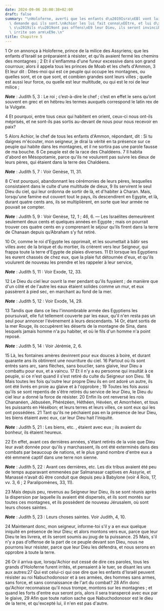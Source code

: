```yaml
---
date: 2024-09-06 20:00:38+02:00
draft: false
summary: "\nHoloferne, averti que les enfants d\u2019Isra\xEBl vont lui r\xE9sister,\
  \ demande qui ils sont.\nAchior les lui fait conna\xEEtre, et lui d\xE9clare, que\
  \ s\u2019ils n\u2019ont pas offens\xE9 leur Dieu, ils seront invincibles.\nCe discours\
  \ irrite son arm\xE9e.\n"
title: Chapitre 5
---
```





1 Or on annonça à Holoferne, prince de la milice des Assyriens; que les enfants d'Israël se préparaient à résister, et qu'ils avaient fermé les chemins des montagnes ; 2 Et il s'enflamma d'une fureur excessive dans son grand courroux; alors il appela tous les princes de Moab et les chefs d'Ammon, 3 Et leur dit : Dites-moi qui est ce peuple qui occupe les montagnes, ou quelles sont, et ce que sont, et combien grandes sont leurs villes ; quelle est aussi leur force, ou quelle est leur multitude, ou qui est le roi de leur milice ;

***Note*** :  Judith 5, 3 : Le roi ; c’est-à-dire le chef ; c’est en effet le sens qu’ont souvent en grec et en hébreu les termes auxquels correspond le latin rex de la Vulgate.

4 Et pourquoi, entre tous ceux qui habitent en orient, ceux-ci nous ont-ils méprisés, et ne sont-ils pas sortis au-devant de nous pour nous recevoir en paix?


5 Alors Achior, le chef de tous les enfants d'Ammon, répondant, dit : Si tu daignes m'écouter, mon seigneur, je dirai la vérité en ta présence sur ce peuple qui habite dans les montagnes, et il ne sortira pas une parole fausse de ma bouche. 6 Ce peuple est de la race des Chaldéens. 7 Il habita d'abord en Mésopotamie, parce qu'ils ne voulurent pas suivre les dieux de leurs pères, qui étaient dans la terre des Chaldéens.

***Note*** :  Judith 5, 7 : Voir Genèse, 11, 31.

8 C'est pourquoi, abandonnant les cérémonies de leurs pères, lesquelles consistaient dans le culte d'une multitude de dieux, 9 Ils servirent le seul Dieu du ciel, qui leur ordonna de sortir de là, et d'habiter à Charan. Mais, lorsqu'une famine eut couvert tout le pays, ils descendirent en Egypte, et là, durant quatre cents ans, ils se multiplièrent, en sorte que leur armée ne pouvait se compter.

***Note*** :  Judith 5, 9 : Voir Genèse, 12, 1 ; 46, 6. ― Les Israélites demeurèrent seulement deux cents et quelques années en Egypte ; mais on pourrait trouver ces quatre cents en y comprenant le séjour qu’ils firent dans la terre de Chanaan depuis qu’Abraham s’y fut retiré.

10 Or, comme le roi d'Egypte les opprimait, et les soumettait à bâtir ses villes avec de la brique et du mortier, ils crièrent vers leur Seigneur, qui frappa toute la terre d'Egypte de plaies diverses. 11 Et lorsque les Égyptiens les eurent chassés de chez eux, que la plaie fut détournée d'eux, et qu'ils voulurent de nouveau les prendre et les rappeler à leur service,

***Note*** :  Judith 5, 11 : Voir Exode, 12, 33.

12 Le Dieu du ciel leur ouvrit la mer pendant qu'ils fuyaient ; de manière que d'un côté et de l'autre les eaux étaient solides comme un mur, et eux passèrent à pied sec, en marchant au fond de la mer.

***Note*** :  Judith 5, 12 : Voir Exode, 14, 29.

13 Tandis que dans ce lieu l'innombrable armée des Egyptiens les poursuivait, elle fut tellement couverte par les eaux, qu'il n'en resta pas un seul pour annoncer l'événement à leurs descendants. 14 Or, étant sortis de la mer Rouge, ils occupèrent les déserts de la montagne de Sina, dans lesquels jamais homme n'a pu habiter, et où le fils d'un homme n'a point reposé.

***Note*** :  Judith 5, 14 : Voir Jérémie, 2, 6.

15 Là, les fontaines amères devinrent pour eux douces à boire, et durant quarante ans ils obtinrent une nourriture du ciel. 16 Partout où ils sont entrés sans arc, sans flèches, sans bouclier, sans glaive, leur Dieu a combattu pour eux, et a vaincu. 17 Et il n'y a eu personne qui insultât à ce peuple, si ce n'est quand il s'est retiré du culte du Seigneur son Dieu. 18 Mais toutes les fois qu'outre leur propre Dieu ils en ont adoré un autre, ils ont été livrés en proie au glaive et à l'opprobre ; 19 Toutes les fois aussi qu'ils se sont repentis de s'être retirés du service de leur Dieu, le Dieu du ciel leur a donné la force de résister. 20 Enfin ils ont renversé les rois Chananéen, Jébuséen, Phérézéen, Héthéen, Hévéen, et Amorrhéen, et tous les puissants en Hésébon; et leurs terres et leurs villes, ce sont eux qui les ont possédées. 21 Tant qu'ils ne péchaient pas en la présence de leur Dieu, les biens étaient avec eux, car leur Dieu hait l'iniquité.

***Note*** :  Judith 5, 21 : Les biens, etc. , étaient avec eux ; ils avaient du bonheur, ils étaient heureux.

22 En effet, avant ces dernières années, s'étant retirés de la voie que Dieu leur avait donnée pour qu'ils y marchassent, ils ont été exterminés dans des combats par beaucoup de nations, et le plus grand nombre d'entre eux a été emmené captif dans une terre non sienne.

***Note*** :  Judith 5, 22 : Avant ces dernières, etc. Les dix tribus avaient été peu de temps auparavant emmenées par Salmanasar captives en Assyrie, et Manassé n’avait dû être conduit que depuis peu à Babylone (voir 4 Rois, 17, vv. 3, 6 ; 2 Paralipomènes, 33, 11).

23 Mais depuis peu, revenus au Seigneur leur Dieu, ils se sont réunis après la dispersion par laquelle ils avaient été dispersés, et ils sont montés sur toutes ces montagnes, et ils possèdent de nouveau Jérusalem, où sont leurs choses saintes.

***Note*** :  Judith 5, 23 : Leurs choses saintes. Voir Judith, 4, 10.

24 Maintenant donc, mon seigneur, informe-toi s'il y a en eux quelque iniquité en présence de leur Dieu; et alors montons vers eux, parce que leur Dieu te les livrera, et ils seront soumis au joug de ta puissance. 25 Mais, s'il n'y a pas d'offense de la part de ce peuple devant son Dieu, nous ne pourrons leur résister, parce que leur Dieu les défendra, et nous serons en opprobre à toute la terre.


26 Or il arriva que, lorsqu'Achior eut cessé de dire ces paroles, tous les grands d'Holoferne furent irrités, et pensaient à le tuer, se disant les uns aux autres:27 Qui est celui-ci qui ose dire que les enfants d'Israël peuvent résister au roi Nabuchodonosor et à ses armées, des hommes sans armes, sans force, et sans connaissance de l'art du combat? 28 Afin donc qu'Achior reconnaisse qu'il nous trompe, montons sur les montagnes ; et quand les forts d'entre eux seront pris, alors il sera transpercé avec eux par le glaive, 29 Afin que toute nation sache que Nabuchodonosor est le dieu de la terre, et qu'excepté lui, il n'en est pas d'autre.

